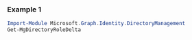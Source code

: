 ### Example 1
```powershell
Import-Module Microsoft.Graph.Identity.DirectoryManagement
Get-MgDirectoryRoleDelta
```

